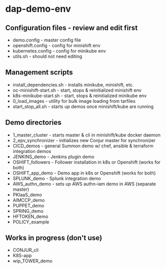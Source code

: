 # dap-demo-env

## Configuration files - review and edit first
 - demo.config - master config file
 - openshift.config - config for minishift env
 - kubernetes.config - config for minikube env
 - utils.sh - should not need editing

## Management scripts
 - install_dependencies.sh - installs minikube, minishift, etc.
 - oc-minishift-start.sh - start, stops & reinitialized minishift env
 - k8s-minikube-start.sh - start, stops & reinitialized minikube env
 - 0_load_images - utility for bulk image loading from tarfiles
 - start_stop_all.sh - starts up demos once minishift/kube are running

## Demo directories
 - 1_master_cluster - starts master & cli in minishift/kube docker daemon
 - 2_epv_synchronizer - initializes new Conjur master for synchronizer
 - CICD_demos - general Summon demo w/ chef, ansible & terraform integration demos
 - JENKINS_demo - Jenkins plugin demo
 - OSHIFT_followers - Follower installation in k8s or Openshift (works for both)
 - OSHIFT_app_demo - Demo app in k8s or Openshift (works for both)
 - SPLUNK_demo - Splunk integration demo
 - AWS_authn_demo - sets up AWS authn-iam demo in AWS (separate master)
 - PKIaaS_demo
 - AIMCCP_demo
 - PUPPET_demo
 - SPRING_demo
 - HFTOKEN_demo
 - POLICY_example

## Works in progress (don't use)
 - CONJUR_cli
 - K8S-app
 - wip_TOWER_demo
